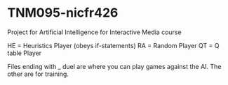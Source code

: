 # TNM095-nicfr426
Project for Artificial Intelligence for Interactive Media course

HE = Heuristics Player (obeys if-statements)
RA = Random Player
QT = Q table Player

Files ending with _ duel are where you can play games against the AI.
The other are for training. 
